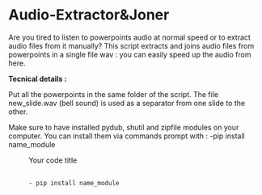 # Audio-Extractor&Joner

Are you tired to listen to powerpoints audio at normal speed or to extract audio files from it manually? 
This script extracts and joins audio files from powerpoints in a single file wav : you can easily speed up the audio from here. 

<b>Tecnical details :</b>

Put all the powerpoints in the same folder of the script. 
The file new_slide.wav (bell sound) is used as a separator from one slide to the other. 

Make sure to have installed pydub, shutil and zipfile modules on your computer.
You can install them via commands prompt with :
-pip install name_module

<figure>
  <figcaption>Your code title</figcaption>
  <pre>
    <code>
- pip install name_module
    </code>
  </pre>
</figure>

